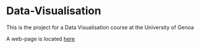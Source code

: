 # Data-Visualisation
This is the project for a Data Visualisation course at the University of Genoa

A web-page is located [here](https://marussia239.github.io/Data-Visualisation/)
